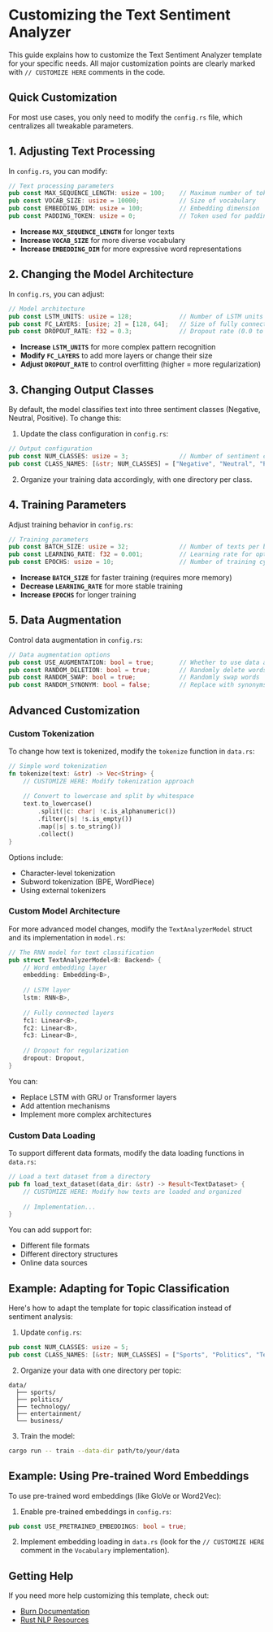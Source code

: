# Customizing the Text Sentiment Analyzer

This guide explains how to customize the Text Sentiment Analyzer template for your specific needs. All major customization points are clearly marked with `// CUSTOMIZE HERE` comments in the code.

## Quick Customization

For most use cases, you only need to modify the `config.rs` file, which centralizes all tweakable parameters.

## 1. Adjusting Text Processing

In `config.rs`, you can modify:

```rust
// Text processing parameters
pub const MAX_SEQUENCE_LENGTH: usize = 100;    // Maximum number of tokens per text
pub const VOCAB_SIZE: usize = 10000;           // Size of vocabulary
pub const EMBEDDING_DIM: usize = 100;          // Embedding dimension
pub const PADDING_TOKEN: usize = 0;            // Token used for padding
```

- **Increase `MAX_SEQUENCE_LENGTH`** for longer texts
- **Increase `VOCAB_SIZE`** for more diverse vocabulary
- **Increase `EMBEDDING_DIM`** for more expressive word representations

## 2. Changing the Model Architecture

In `config.rs`, you can adjust:

```rust
// Model architecture
pub const LSTM_UNITS: usize = 128;             // Number of LSTM units
pub const FC_LAYERS: [usize; 2] = [128, 64];   // Size of fully connected layers
pub const DROPOUT_RATE: f32 = 0.3;             // Dropout rate (0.0 to 1.0)
```

- **Increase `LSTM_UNITS`** for more complex pattern recognition
- **Modify `FC_LAYERS`** to add more layers or change their size
- **Adjust `DROPOUT_RATE`** to control overfitting (higher = more regularization)

## 3. Changing Output Classes

By default, the model classifies text into three sentiment classes (Negative, Neutral, Positive). To change this:

1. Update the class configuration in `config.rs`:

```rust
// Output configuration
pub const NUM_CLASSES: usize = 3;              // Number of sentiment classes
pub const CLASS_NAMES: [&str; NUM_CLASSES] = ["Negative", "Neutral", "Positive"];
```

2. Organize your training data accordingly, with one directory per class.

## 4. Training Parameters

Adjust training behavior in `config.rs`:

```rust
// Training parameters
pub const BATCH_SIZE: usize = 32;              // Number of texts per batch
pub const LEARNING_RATE: f32 = 0.001;          // Learning rate for optimizer
pub const EPOCHS: usize = 10;                  // Number of training cycles
```

- **Increase `BATCH_SIZE`** for faster training (requires more memory)
- **Decrease `LEARNING_RATE`** for more stable training
- **Increase `EPOCHS`** for longer training

## 5. Data Augmentation

Control data augmentation in `config.rs`:

```rust
// Data augmentation options
pub const USE_AUGMENTATION: bool = true;       // Whether to use data augmentation
pub const RANDOM_DELETION: bool = true;        // Randomly delete words
pub const RANDOM_SWAP: bool = true;            // Randomly swap words
pub const RANDOM_SYNONYM: bool = false;        // Replace with synonyms
```

## Advanced Customization

### Custom Tokenization

To change how text is tokenized, modify the `tokenize` function in `data.rs`:

```rust
// Simple word tokenization
fn tokenize(text: &str) -> Vec<String> {
    // CUSTOMIZE HERE: Modify tokenization approach
    
    // Convert to lowercase and split by whitespace
    text.to_lowercase()
        .split(|c: char| !c.is_alphanumeric())
        .filter(|s| !s.is_empty())
        .map(|s| s.to_string())
        .collect()
}
```

Options include:
- Character-level tokenization
- Subword tokenization (BPE, WordPiece)
- Using external tokenizers

### Custom Model Architecture

For more advanced model changes, modify the `TextAnalyzerModel` struct and its implementation in `model.rs`:

```rust
// The RNN model for text classification
pub struct TextAnalyzerModel<B: Backend> {
    // Word embedding layer
    embedding: Embedding<B>,
    
    // LSTM layer
    lstm: RNN<B>,
    
    // Fully connected layers
    fc1: Linear<B>,
    fc2: Linear<B>,
    fc3: Linear<B>,
    
    // Dropout for regularization
    dropout: Dropout,
}
```

You can:
- Replace LSTM with GRU or Transformer layers
- Add attention mechanisms
- Implement more complex architectures

### Custom Data Loading

To support different data formats, modify the data loading functions in `data.rs`:

```rust
// Load a text dataset from a directory
pub fn load_text_dataset(data_dir: &str) -> Result<TextDataset> {
    // CUSTOMIZE HERE: Modify how texts are loaded and organized
    
    // Implementation...
}
```

You can add support for:
- Different file formats
- Different directory structures
- Online data sources

## Example: Adapting for Topic Classification

Here's how to adapt the template for topic classification instead of sentiment analysis:

1. Update `config.rs`:
```rust
pub const NUM_CLASSES: usize = 5;
pub const CLASS_NAMES: [&str; NUM_CLASSES] = ["Sports", "Politics", "Technology", "Entertainment", "Business"];
```

2. Organize your data with one directory per topic:
```
data/
  ├── sports/
  ├── politics/
  ├── technology/
  ├── entertainment/
  └── business/
```

3. Train the model:
```bash
cargo run -- train --data-dir path/to/your/data
```

## Example: Using Pre-trained Word Embeddings

To use pre-trained word embeddings (like GloVe or Word2Vec):

1. Enable pre-trained embeddings in `config.rs`:
```rust
pub const USE_PRETRAINED_EMBEDDINGS: bool = true;
```

2. Implement embedding loading in `data.rs` (look for the `// CUSTOMIZE HERE` comment in the `Vocabulary` implementation).

## Getting Help

If you need more help customizing this template, check out:
- [Burn Documentation](https://github.com/tracel-ai/burn)
- [Rust NLP Resources](https://github.com/rust-nlp)
